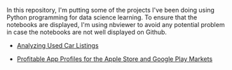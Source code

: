 In this repository, I'm putting some of the projects I've been doing using Python programming for data science learning. To ensure that the notebooks are displayed, I'm using nbviewer to avoid any potential problem in case the notebooks are not well displayed on Github.

- [Analyzing Used Car Listings](https://nbviewer.jupyter.org/github/Chaoukib/Python/blob/master/notebook_autos.ipynb)

- [Profitable App Profiles for the Apple Store and Google Play Markets](https://nbviewer.jupyter.org/github/Chaoukib/Python/blob/master/notebook_apps.ipynb)


